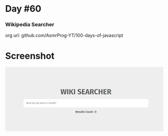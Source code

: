 # Day #60

### Wikipedia Searcher
org url: github.com/AsmrProg-YT/100-days-of-javascript

# Screenshot
![sc](./screenshot.jpg)

